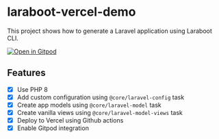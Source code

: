 # laraboot-vercel-demo

This project shows how to generate a Laravel application using Laraboot CLI. 

[![Open in Gitpod](https://gitpod.io/button/open-in-gitpod.svg)](https://www.gitpod.io/#https://github.com/oscarnevarezleal/laraboot-vercel-demo/tree/integration)

## Features

- [x] Use PHP 8
- [x] Add custom configuration using `@core/laravel-config` task
- [x] Create app models using `@core/laravel-model` task 
- [x] Create vanilla views using `@core/laravel-model-views` task 
- [x] Deploy to Vercel using Github actions
- [x] Enable Gitpod integration
